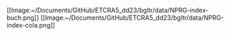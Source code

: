 [[Image:~/Documents/GitHub/ETCRA5_dd23/bgltr/data/NPRG-index-buch.png]]
[[Image:~/Documents/GitHub/ETCRA5_dd23/bgltr/data/NPRG-index-cola.png]]